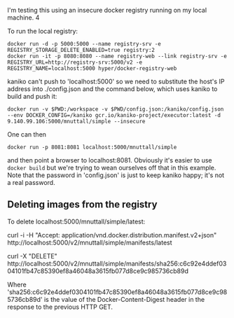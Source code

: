 I'm testing this using an insecure docker registry running on my local machine.    4

To run the local registry:

```
docker run -d -p 5000:5000 --name registry-srv -e REGISTRY_STORAGE_DELETE_ENABLED=true registry:2
docker run -it -p 8080:8080 --name registry-web --link registry-srv -e REGISTRY_URL=http://registry-srv:5000/v2 -e REGISTRY_NAME=localhost:5000 hyper/docker-registry-web 
```

kaniko can't push to 'localhost:5000' so we need to substitute the host's IP address into ./config.json and the command below, which uses kaniko to build and push it:

```
docker run -v $PWD:/workspace -v $PWD/config.json:/kaniko/config.json --env DOCKER_CONFIG=/kaniko gcr.io/kaniko-project/executor:latest -d 9.140.99.106:5000/mnuttall/simple --insecure
```

One can then 

```
docker run -p 8081:8081 localhost:5000/mnuttall/simple
```

and then point a browser to localhost:8081. Obviously it's easier to use `docker build` but we're trying to wean ourselves off that in this example. Note that the password in 'config.json' is just to keep kaniko happy; it's not a real password. 

## Deleting images from the registry

To delete localhost:5000/mnuttall/simple/latest:

curl -i -H "Accept: application/vnd.docker.distribution.manifest.v2+json"  http://localhost:5000/v2/mnuttall/simple/manifests/latest

curl -X "DELETE" http://localhost:5000/v2/mnuttall/simple/manifests/sha256:c6c92e4ddef0304101fb47c85390ef8a46048a3615fb077d8ce9c985736cb89d

Where 'sha256:c6c92e4ddef0304101fb47c85390ef8a46048a3615fb077d8ce9c985736cb89d' is the value of the Docker-Content-Digest header in the response to the previous HTTP GET. 

